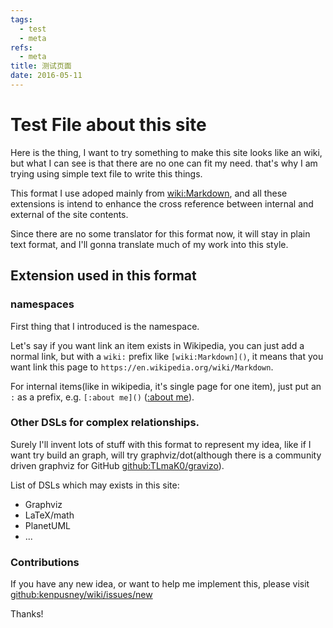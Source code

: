 ```yaml
---
tags:
  - test
  - meta
refs:
  - meta
title: 测试页面
date: 2016-05-11
---
```

Test File about this site
======

Here is the thing, I want to try something to make this site looks
like an wiki, but what I can see is that there are no one can fit
my need. that's why I am trying using simple text file to write this
things.

This format I use adoped mainly from [wiki:Markdown](), and all these
extensions is intend to enhance the cross reference between internal
and external of the site contents.

Since there are no some translator for this format now, it will stay
in plain text format, and I'll gonna translate much of my work into
this style.

## Extension used in this format

### namespaces

First thing that I introduced is the namespace.

Let's say if you want link an item exists in Wikipedia, you can just add
a normal link, but with a `wiki:` prefix like `[wiki:Markdown]()`, it
means that you want link this page to `https://en.wikipedia.org/wiki/Markdown`.

For internal items(like in wikipedia, it's single page for one item),
just put an `:` as a prefix, e.g. `[:about me]()` ([:about me]()).

### Other DSLs for complex relationships.

Surely I'll invent lots of stuff with this format to represent my idea,
like if I want try build an graph, will try graphviz/dot(although there
is a community driven graphviz for GitHub [github:TLmaK0/gravizo]()).

List of DSLs which may exists in this site:
 - Graphviz
 - LaTeX/math
 - PlanetUML
 - ...

### Contributions

If you have any new idea, or want to help me implement this, please visit
[github:kenpusney/wiki/issues/new]()

Thanks!
